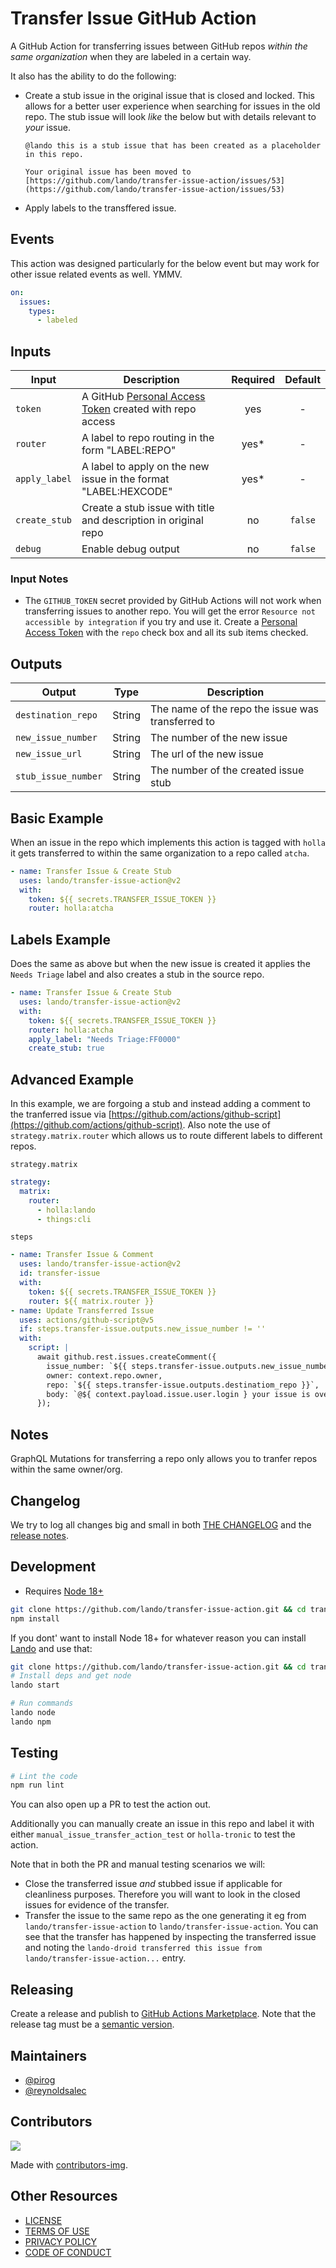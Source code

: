# Transfer Issue GitHub Action

A GitHub Action for transferring issues between GitHub repos _within the same organization_ when they are labeled in a certain way.

It also has the ability to do the following:

* Create a stub issue in the original issue that is closed and locked.  This allows for a better user experience when searching for issues in the old repo.  The stub issue will look _like_ the below but with details relevant to _your_ issue.

  ```
  @lando this is a stub issue that has been created as a placeholder in this repo.

  Your original issue has been moved to [https://github.com/lando/transfer-issue-action/issues/53](https://github.com/lando/transfer-issue-action/issues/53)
  ```

* Apply labels to the transffered issue.

## Events

This action was designed particularly for the below event but may work for other issue related events as well. YMMV.

```yaml
on:
  issues:
    types:
      - labeled
```

## Inputs

Input | Description | Required | Default |
----------|-------------|:----------:|:-------:|
| `token` | A GitHub [Personal Access Token](https://docs.github.com/en/authentication/keeping-your-account-and-data-secure/creating-a-personal-access-token) created with repo access | yes | - |
| `router` | A label to repo routing in the form "LABEL:REPO" | yes* |-|
| `apply_label` | A label to apply on the new issue in the format "LABEL:HEXCODE" | yes* |-|
| `create_stub` | Create a stub issue with title and description in original repo | no | `false` |
| `debug` | Enable debug output | no | `false` |

### Input Notes

* The `GITHUB_TOKEN` secret provided by GitHub Actions will not work when transferring issues to another repo.  You will get the error `Resource not accessible by integration` if you try and use it.  Create a [Personal Access Token](https://docs.github.com/en/authentication/keeping-your-account-and-data-secure/creating-a-personal-access-token) with the `repo` check box and all its sub items checked.

## Outputs

Output | Type | Description |
----------|-------------|------------|
| `destination_repo` | String | The name of the repo the issue was transferred to |
| `new_issue_number` | String | The number of the new issue |
| `new_issue_url` | String | The url of the new issue |
| `stub_issue_number` | String | The number of the created issue stub |

## Basic Example

When an issue in the repo which implements this action is tagged with `holla` it gets transferred to within the same organization to a repo called `atcha`.

```yaml
- name: Transfer Issue & Create Stub
  uses: lando/transfer-issue-action@v2
  with:
    token: ${{ secrets.TRANSFER_ISSUE_TOKEN }}
    router: holla:atcha
```

## Labels Example

Does the same as above but when the new issue is created it applies the `Needs Triage` label and also creates a stub in the source repo.

```yaml
- name: Transfer Issue & Create Stub
  uses: lando/transfer-issue-action@v2
  with:
    token: ${{ secrets.TRANSFER_ISSUE_TOKEN }}
    router: holla:atcha
    apply_label: "Needs Triage:FF0000"
    create_stub: true
```

## Advanced Example

In this example, we are forgoing a stub and instead adding a comment to the tranferred issue via [https://github.com/actions/github-script](https://github.com/actions/github-script). Also note the use of `strategy.matrix.router` which allows us to route different labels to different repos.

`strategy.matrix`
```yaml
strategy:
  matrix:
    router:
      - holla:lando
      - things:cli
```

`steps`
```yaml
- name: Transfer Issue & Comment
  uses: lando/transfer-issue-action@v2
  id: transfer-issue
  with:
    token: ${{ secrets.TRANSFER_ISSUE_TOKEN }}
    router: ${{ matrix.router }}
- name: Update Transferred Issue
  uses: actions/github-script@v5
  if: steps.transfer-issue.outputs.new_issue_number != ''
  with:
    script: |
      await github.rest.issues.createComment({
        issue_number: `${{ steps.transfer-issue.outputs.new_issue_number}}`,
        owner: context.repo.owner,
        repo: `${{ steps.transfer-issue.outputs.destinatiom_repo }}`,
        body: `@${ context.payload.issue.user.login } your issue is over here now!`
      });
```

## Notes

GraphQL Mutations for transferring a repo only allows you to tranfer repos within the same owner/org.

## Changelog

We try to log all changes big and small in both [THE CHANGELOG](https://github.com/lando/transfer-issue-action/blob/main/CHANGELOG.md) and the [release notes](https://github.com/lando/transfer-issue-action/releases).

## Development

* Requires [Node 18+](https://nodejs.org/dist/latest-v14.x/)

```bash
git clone https://github.com/lando/transfer-issue-action.git && cd transfer-issue-action
npm install
```

If you dont' want to install Node 18+ for whatever reason you can install [Lando](https://docs.lando.dev/basics/installation.html) and use that:

```bash
git clone https://github.com/lando/transfer-issue-action.git && cd transfer-issue-action
# Install deps and get node
lando start

# Run commands
lando node
lando npm
```

## Testing

```bash
# Lint the code
npm run lint
```

You can also open up a PR to test the action out.

Additionally you can manually create an issue in this repo and label it with either `manual_issue_transfer_action_test` or `holla-tronic` to test the action.

Note that in both the PR and manual testing scenarios we will:

* Close the transferred issue _and_ stubbed issue if applicable for cleanliness purposes. Therefore you will want to look in the closed issues for evidence of the transfer.
* Transfer the issue to the same repo as the one generating it eg from `lando/transfer-issue-action` to `lando/transfer-issue-action`. You can see that the transfer has happened by inspecting the transferred issue and noting the `lando-droid transferred this issue from lando/transfer-issue-action...` entry.

## Releasing

Create a release and publish to [GitHub Actions Marketplace](https://docs.github.com/en/enterprise-cloud@latest/actions/creating-actions/publishing-actions-in-github-marketplace). Note that the release tag must be a [semantic version](https://semver.org/).

## Maintainers

* [@pirog](https://github.com/pirog)
* [@reynoldsalec](https://github.com/reynoldsalec)

## Contributors

<a href="https://github.com/lando/transfer-issue-action/graphs/contributors">
  <img src="https://contrib.rocks/image?repo=lando/transfer-issue-action" />
</a>

Made with [contributors-img](https://contrib.rocks).

## Other Resources

* [LICENSE](/LICENSE)
* [TERMS OF USE](https://docs.lando.dev/terms)
* [PRIVACY POLICY](https://docs.lando.dev/privacy)
* [CODE OF CONDUCT](https://docs.lando.dev/coc)

